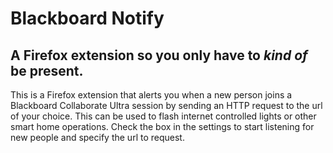 # Blackboard Notify

## A Firefox extension so you only have to *kind of* be present.

This is a Firefox extension that alerts you when a new person joins a Blackboard Collaborate Ultra session by sending an HTTP request to the url of your choice. This can be used to flash internet controlled lights or other smart home operations. Check the box in the settings to start listening for new people and specify the url to request.